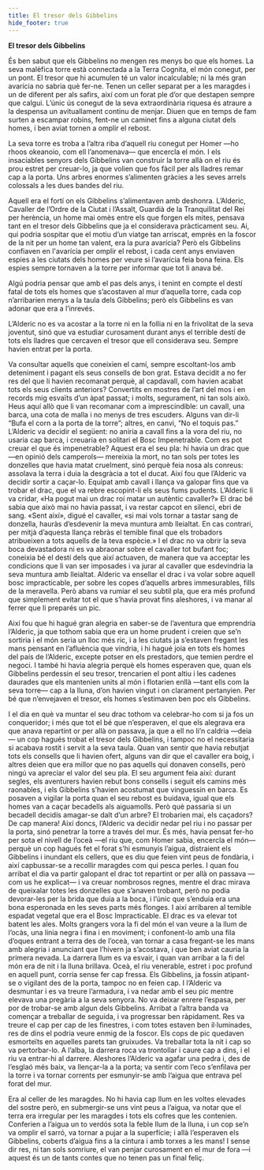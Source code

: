 ```yaml
---
title: El tresor dels Gibbelins
hide_footer: true
---
```

**El tresor dels Gibbelins**

És ben sabut que els Gibbelins no mengen res menys bo que els homes. La seva malèfica torre està connectada a la Terra Cognita, el món conegut, per un pont. El tresor que hi acumulen té un valor incalculable; ni la més gran avarícia no sabria què fer-ne. Tenen un celler separat per a les maragdes i un de diferent per als safirs, així com un forat ple d’or que destapen sempre que calgui. L’únic ús conegut de la seva extraordinària riquesa és atraure a la despensa un avituallament continu de menjar. Diuen que en temps de fam surten a escampar robins, fent-ne un caminet fins a alguna ciutat dels homes, i ben aviat tornen a omplir el rebost.

La seva torre es troba a l’altra riba d’aquell riu conegut per Homer —ho rhoos okeanoio, com ell l’anomenava— que encercla el món. I els insaciables senyors dels Gibbelins van construir la torre allà on el riu és prou estret per creuar-lo, ja que volien que fos fàcil per als lladres remar cap a la porta. Uns arbres enormes s’alimenten gràcies a les seves arrels colossals a les dues bandes del riu.

Aquell era el fortí on els Gibbelins s’alimentaven amb deshonra. L’Alderic, Cavaller de l’Ordre de la Ciutat i l’Assalt, Guardià de la Tranquilitat del Rei per herència, un home mai omès entre els que forgen els mites, pensava tant en el tresor dels Gibbelins que ja el considerava pràcticament seu. Ai, qui podria sospitar que el motiu d’un viatge tan arriscat, emprès en la foscor de la nit per un home tan valent, era la pura avarícia? Però els Gibbelins confiaven en l'avarícia per omplir el rebost, i cada cent anys enviaven espies a les ciutats dels homes per veure si l’avarícia feia bona feina. Els espies sempre tornaven a la torre per informar que tot li anava bé. 

Algú podria pensar que amb el pas dels anys, i tenint en compte el destí fatal de tots els homes que s’acostaven al mur d’aquella torre, cada cop n’arribarien menys a la taula dels Gibbelins; però els Gibbelins es van adonar que era a l’inrevés.

L’Alderic no es va acostar a la torre ni en la follia ni en la frivolitat de la seva joventut, sinó que va estudiar curosament durant anys el terrible destí de tots els lladres que cercaven el tresor que ell considerava seu. Sempre havien entrat per la porta.

Va consultar aquells que coneixien el camí, sempre escoltant-los amb deteniment i pagant els seus consells de bon grat. Estava decidit a no fer res del que li havien recomanat perquè, al capdavall, com havien acabat tots els seus clients anteriors? Convertits en mostres de l’art del mos i en records mig esvaïts d’un àpat passat; i molts, segurament, ni tan sols això.
Heus aquí allò que li van recomanar com a imprescindible: un cavall, una barca, una cota de malla i no menys de tres escuders. Alguns van dir-li “Bufa el corn a la porta de la torre”; altres, en canvi, “No el toquis pas.”
L’Alderic va decidir el següent: no aniria a cavall fins a la vora del riu, no usaria cap barca, i creuaria en solitari el Bosc Impenetrable.
Com es pot creuar el que és impenetrable? Aquest era el seu pla: hi havia un drac que —en opinió dels camperols— mereixia la mort, no tan sols per totes les donzelles que havia matat cruelment, sinó perquè feia nosa als conreus: assolava la terra i duia la desgràcia a tot el ducat.
Així fou que l’Alderic va decidir sortir a caçar-lo. Equipat amb cavall i llança va galopar fins que va trobar el drac, que el va rebre escopint-li els seus fums pudents. L’Alderic li va cridar, «Ha pogut mai un drac roí matar un autèntic cavaller?» El drac bé sabia que això mai no havia passat, i va restar capcot en silenci, ebri de sang. «Sent així», digué el cavaller, «si mai vols tornar a tastar sang de donzella, hauràs d’esdevenir la meva muntura amb lleialtat. En cas contrari, per mitjà d’aquesta llança rebràs el temible final que els trobadors atribueixen a tots aquells de la teva espècie.»
I el drac no va obrir la seva boca devastadora ni es va abraonar sobre el cavaller tot bufant foc; coneixia bé el destí dels que així actuaven, de manera que va acceptar les condicions que li van ser imposades i va jurar al cavaller que esdevindria la seva muntura amb lleialtat.
Alderic va ensellar el drac i va volar sobre aquell bosc impracticable, per sobre les copes d’aquells arbres immesurables, fills de la meravella. Però abans va rumiar el seu subtil pla, que era més profund que simplement evitar tot el que s’havia provat fins aleshores, i va manar al ferrer que li preparés un pic.

Així fou que hi hagué gran alegria en saber-se de l’aventura que emprendria l’Alderic, ja que tothom sabia que era un home prudent i creien que se’n sortiria i el món seria un lloc més ric, i a les ciutats ja s’estaven fregant les mans pensant en l’afluència que vindria, i hi hagué joia en tots els homes del país de l’Alderic, excepte potser en els prestadors, que temien perdre el negoci. I també hi havia alegria perquè els homes esperaven que, quan els Gibbelins perdessin el seu tresor, trencarien el pont altiu i les cadenes daurades que els mantenien units al món i flotarien enllà —tant ells com la seva torre— cap a la lluna, d’on havien vingut i on clarament pertanyien. Per bé que n’envejaven el tresor, els homes s’estimaven ben poc els Gibbelins.

I el dia en què va muntar el seu drac tothom va celebrar-ho com si ja fos un conqueridor; i més que tot el bé que n’esperaven, el que els alegrava era que anava repartint or per allà on passava, ja que a ell no li’n caldria —deia— un cop hagués trobat el tresor dels Gibbelins, i tampoc no el necessitaria si acabava rostit i servit a la seva taula.
Quan van sentir que havia rebutjat tots els consells que li havien ofert, alguns van dir que el cavaller era boig, i altres deien que era millor que no pas aquells qui donaven consells, però ningú va apreciar el valor del seu pla.
El seu argument feia així: durant segles, els aventurers havien rebut bons consells i seguit els camins més raonables, i els Gibbelins s’havien acostumat que vinguessin en barca. Es posaven a vigilar la porta quan el seu rebost es buidava, igual que els homes van a caçar becadells als aiguamolls. Però què passaria si un becadell decidís amagar-se dalt d’un arbre? El trobarien mai, els caçadors? De cap manera! Així doncs, l’Alderic va decidir nedar pel riu i no passar per la porta, sinó penetrar la torre a través del mur. És més, havia pensat fer-ho per sota el nivell de l’oceà —el riu que, com Homer sabia, encercla el món— perquè un cop hagués fet el forat s’hi esmunyís l’aigua, distraient els Gibbelins i inundant els cellers, que es diu que feien vint peus de fondària, i així capbussar-se a recollir maragdes com qui pesca perles.
I quan fou arribat el dia va partir galopant el drac tot repartint or per allà on passava —com us he explicat— i va creuar nombrosos regnes, mentre el drac mirava de queixalar totes les donzelles que s’anaven trobant, però no podia devorar-les per la brida que duia a la boca, i l’únic que s’enduia era una bona esperonada en les seves parts més flonges. I així arribaren al temible espadat vegetal que era el Bosc Impracticable. El drac es va elevar tot batent les ales. Molts grangers vora la fi del món el van veure a la llum de l’ocàs, una línia negra i fina i en moviment; i confonent-lo amb una fila d’oques entrant a terra des de l’oceà, van tornar a casa fregant-se les mans amb alegria i anunciant que l’hivern ja s’acostava, i que ben aviat cauria la primera nevada. La darrera llum es va esvair, i quan van arribar a la fi del món era de nit i la lluna brillava. Oceà, el riu venerable, estret i poc profund en aquell punt, corria sense fer cap fressa. Els Gibbelins, ja fossin atipant-se o vigilant des de la porta, tampoc no en feien cap. I l’Alderic va desmuntar i es va treure l’armadura, i va nedar amb el seu pic mentre elevava una pregària a la seva senyora. No va deixar enrere l’espasa, per por de trobar-se amb algun dels Gibbelins. Arribat a l’altra banda va començar a treballar de seguida, i va progressar ben ràpidament. Res va treure el cap per cap de les finestres, i com totes estaven ben il·luminades, res de dins el podria veure enmig de la foscor. Els cops de pic quedaven esmorteïts en aquelles parets tan gruixudes. Va treballar tota la nit i cap so va pertorbar-lo. A l’alba, la darrera roca va trontollar i caure cap a dins, i el riu va entrar-hi al darrere. Aleshores l’Alderic va agafar una pedra i, des de l’esglaó més baix, va llençar-la a la porta; va sentir com l’eco s’enfilava per la torre i va tornar corrents per esmunyir-se amb l’aigua que entrava pel forat del mur.

Era al celler de les maragdes. No hi havia cap llum en les voltes elevades del sostre però, en submergir-se uns vint peus a l’aigua, va notar que el terra era irregular per les maragdes i tots els cofres que les contenien. Conferien a l’aigua un to verdós sota la feble llum de la lluna, i un cop se’n va omplir el sarró, va tornar a pujar a la superfície; i allà l’esperaven els Gibbelins, coberts d’aigua fins a la cintura i amb torxes a les mans! I sense dir res, ni tan sols somriure, el van penjar curosament en el mur de fora —i aquest és un de tants contes que no tenen pas un final feliç.
